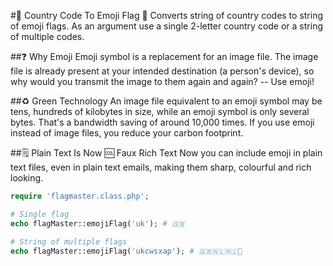 #🗾 Country Code To Emoji Flag 🏁
Converts string of country codes to string of emoji flags. As an argument use a single 2-letter country code or a string of multiple codes.

##❓ Why Emoji
Emoji symbol is a replacement for an image file. The image file is already present at your intended destination (a person's device), so why would you transmit the image to them again and again? -- Use emoji!

##♻ Green Technology
An image file equivalent to an emoji symbol may be tens, hundreds of kilobytes in size, while an emoji symbol is only several bytes. That's a bandwidth saving of around 10,000 times. If you use emoji instead of image files, you reduce your carbon footprint.

##🗒 Plain Text Is Now 🆒 Faux Rich Text
Now you can include emoji in plain text files, even in plain text emails, making them sharp, colourful and rich looking.

```php
require 'flagmaster.class.php';

# Single flag
echo flagMaster::emojiFlag('uk'); # 🇬🇧

# String of multiple flags
echo flagMaster::emojiFlag('ukcwsxap'); # 🇬🇧🇳🇱🇳🇱🏴

```